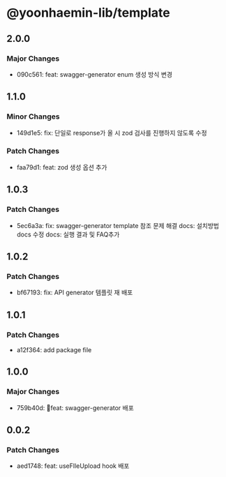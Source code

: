 # @yoonhaemin-lib/template

## 2.0.0

### Major Changes

- 090c561: feat: swagger-generator enum 생성 방식 변경

## 1.1.0

### Minor Changes

- 149d1e5: fix: 단일로 response가 올 시 zod 검사를 진행하지 않도록 수정

### Patch Changes

- faa79d1: feat: zod 생성 옵션 추가

## 1.0.3

### Patch Changes

- 5ec6a3a: fix: swagger-generator template 참조 문제 해결
  docs: 설치방법 docs 수정
  docs: 실행 결과 및 FAQ추가

## 1.0.2

### Patch Changes

- bf67193: fix: API generator 템플릿 재 배포

## 1.0.1

### Patch Changes

- a12f364: add package file

## 1.0.0

### Major Changes

- 759b40d: feat: swagger-generator 배포

## 0.0.2

### Patch Changes

- aed1748: feat: useFIleUpload hook 배포
